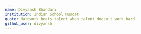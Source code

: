 ```yaml
---
name: Divyansh Bhandari
institution: Indian School Muscat
quote: Hardwork beats talent when talent doesn't work hard.
github_user: divyxnsh
---
```

